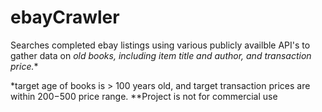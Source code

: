 ebayCrawler
===========

Searches completed ebay listings using various publicly availble API's to gather data on *old books, including item title and author, and transaction price.**

*target age of books is > 100 years old, and target transaction prices are within $200-$500 price range. 
**Project is not for commercial use
